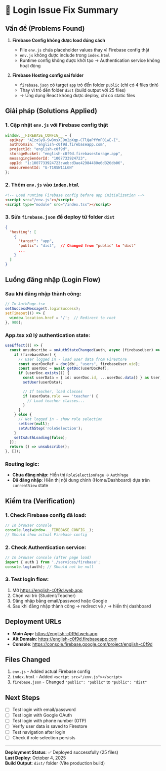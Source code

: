 # 🔧 Login Issue Fix Summary

## Vấn đề (Problems Found)

1. **Firebase Config không được load đúng cách**
   - File `env.js` chứa placeholder values thay vì Firebase config thật
   - `env.js` không được include trong `index.html`
   - Runtime config không được khởi tạo → Authentication service không hoạt động

2. **Firebase Hosting config sai folder**
   - `firebase.json` có target `app` trỏ đến folder `public` (chỉ có 4 files tĩnh)
   - Thay vì trỏ đến folder `dist` (build output với 25 files)
   - → Ứng dụng React không được deploy, chỉ có static files

## Giải pháp (Solutions Applied)

### 1. Cập nhật `env.js` với Firebase config thật
```javascript
window.__FIREBASE_CONFIG__ = {
  apiKey: "AIzaSyB-SwBnsXJ9n2pXqp-CTlQaPffnF01wE-I",
  authDomain: "english-c0f9d.firebaseapp.com",
  projectId: "english-c0f9d",
  storageBucket: "english-c0f9d.firebasestorage.app",
  messagingSenderId: "1007733924723",
  appId: "1:1007733924723:web:d3ae42984480e6d326db06",
  measurementId: "G-T1RSW11LGN"
};
```

### 2. Thêm `env.js` vào `index.html`
```html
<!-- Load runtime Firebase config before app initialization -->
<script src="/env.js"></script>
<script type="module" src="/index.tsx"></script>
```

### 3. Sửa `firebase.json` để deploy từ folder `dist`
```json
{
  "hosting": [
    {
      "target": "app",
      "public": "dist",  // Changed from "public" to "dist"
      ...
    }
  ]
}
```

## Luồng đăng nhập (Login Flow)

### Sau khi đăng nhập thành công:
```typescript
// In AuthPage.tsx
setSuccessMessage(t.loginSuccess);
setTimeout(() => { 
  window.location.href = '/';  // Redirect to root
}, 900);
```

### App.tsx xử lý authentication state:
```typescript
useEffect(() => {
  const unsubscribe = onAuthStateChanged(auth, async (firebaseUser) => {
    if (firebaseUser) {
      // User logged in - load user data from Firestore
      const userDocRef = doc(db!, "users", firebaseUser.uid);
      const userDoc = await getDoc(userDocRef);
      if (userDoc.exists()) {
        const userData = { id: userDoc.id, ...userDoc.data() } as User;
        setUser(userData);
        
        // If teacher, load classes
        if (userData.role === 'teacher') {
          // Load teacher classes...
        }
      }
    } else {
      // Not logged in - show role selection
      setUser(null);
      setAuthStep('roleSelection');
    }
    setIsAuthLoading(false);
  });
  return () => unsubscribe();
}, []);
```

### Routing logic:
- **Chưa đăng nhập**: Hiển thị `RoleSelectionPage` → `AuthPage`
- **Đã đăng nhập**: Hiển thị nội dung chính (Home/Dashboard) dựa trên `currentView` state

## Kiểm tra (Verification)

### 1. Check Firebase config đã load:
```javascript
// In browser console
console.log(window.__FIREBASE_CONFIG__);
// Should show actual Firebase config
```

### 2. Check Authentication service:
```javascript
// In browser console (after page load)
import { auth } from './services/firebase';
console.log(auth); // Should not be null
```

### 3. Test login flow:
1. Mở https://english-c0f9d.web.app
2. Chọn vai trò (Student/Teacher)
3. Đăng nhập bằng email/password hoặc Google
4. Sau khi đăng nhập thành công → redirect về `/` → hiển thị dashboard

## Deployment URLs

- **Main App**: https://english-c0f9d.web.app
- **Alt Domain**: https://english-c0f9d.firebaseapp.com
- **Console**: https://console.firebase.google.com/project/english-c0f9d

## Files Changed

1. `env.js` - Added actual Firebase config
2. `index.html` - Added `<script src="/env.js"></script>`
3. `firebase.json` - Changed `"public": "public"` to `"public": "dist"`

## Next Steps

- [ ] Test login with email/password
- [ ] Test login with Google OAuth
- [ ] Test login with phone number (OTP)
- [ ] Verify user data is saved to Firestore
- [ ] Test navigation after login
- [ ] Check if role selection persists

---

**Deployment Status**: ✅ Deployed successfully (25 files)  
**Last Deploy**: October 4, 2025  
**Build Output**: `dist/` folder (Vite production build)
